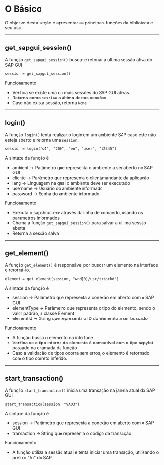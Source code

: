 # O Básico

O objetivo desta seção é apresentar as principais funções da biblioteca e seu uso

---

## get_sapgui_session()

A função ``get_sapgui_session()`` buscar e retonar a ultima sessão ativa do SAP GUI

```{.py3}
session = get_sapgui_session()
```

Funcionamento

- Verifica se existe uma ou mais sessões do SAP GUI ativas
- Retorna como ``session`` a última destas sessões
- Caso não exista sessão, retorna ``None``

---

## login() 

A função ``login()`` tenta realizar o login em um ambiente SAP caso este não esteja aberto e retorna uma ``session``. 

```{.py3}
session = login("s4", "200", "en", "user", "12345")
```
A sintaxe da função é

- ambient -> Parâmetro que representa o ambiente a ser aberto no SAP GUI
- cliente -> Parâmetro que representa o client/mandante da aplicação
- lang -> Linguagem na qual o ambiente deve ser executado
- username -> Usuário do ambiente informado
- password -> Senha do ambiente informado

Funcionamento

- Executa o sapshcut.exe através da linha de comando, usando os parametros informados
- Chama a função ``get_sapgui_session()`` para salvar a ultima sessão aberta
- Retorna a sessão salva

---

## get_element()

A função ``get_element()`` é responsável por buscar um elemento na interface e retorná-lo. 

```{.py3}
element = get_element(session, "wnd[0]/usr/txtockd")
```
A sintaxe da função é

- session -> Parâmetro que representa a conexão em aberto com o SAP GUI
- elementType -> Parâmetro que representa o tipo do elemento, sendo o valor padrão, a classe Element
- elementId -> String que representa o ID do elemento a ser buscado

Funcionamento

- A função busca o elemento na interface
- Verifica se o tipo interno do elemento é compatível com o tipo sapylot passado na chamada da função
- Caso a validação de tipos ocorra sem erros, o elemento é retornado com o tipo correto inferido.

---

## start_transaction()
A função ``start_transaction()`` inicia uma transação na janela atual do SAP GUI 
```{.py3}
start_transaction(session, "VA03")
```
A sintaxe da função é

- session -> Parâmetro que representa a conexão em aberto com o SAP GUI
- transaction -> String que representa o código da transação

Funcionamento

- A função utiliza a sessão atual e tenta iniciar uma transação, utilizando o prefixo "/n" do SAP.